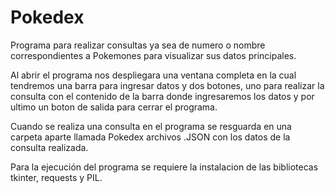 # Pokedex
Programa para realizar consultas ya sea de numero o nombre correspondientes a Pokemones para visualizar sus datos principales.

Al abrir el programa nos despliegara una ventana completa en la cual tendremos una barra para ingresar datos y dos botones, uno para realizar la consulta con el contenido de la barra donde ingresaremos los datos y por ultimo un boton de salida para cerrar el programa.

Cuando se realiza una consulta en el programa se resguarda en una carpeta aparte llamada Pokedex archivos .JSON con los datos de la consulta realizada.

Para la ejecución del programa se requiere la instalacion de las bibliotecas tkinter, requests y PIL.
